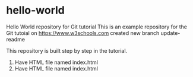# hello-world

Hello World repository for Git tutorial
This is an example repository for the Git tutoial on https://www.w3schools.com
created new branch update-readme

This repository is built step by step in the tutorial.

1. Have HTML file named index.html
2. Have HTML file named index.html
